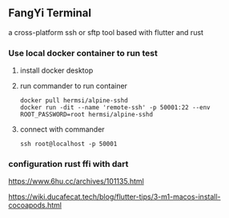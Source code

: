 ## FangYi Terminal

a cross-platform ssh or sftp tool based with flutter and rust

### Use local docker container to run test

1. install docker desktop
2. run commander to run container
    ```shell
    docker pull hermsi/alpine-sshd
    docker run -dit --name 'remote-ssh' -p 50001:22 --env ROOT_PASSWORD=root hermsi/alpine-sshd
    ```

3. connect with commander
    ```shell
    ssh root@localhost -p 50001
    ```

### configuration rust ffi with dart

https://www.6hu.cc/archives/101135.html

https://wiki.ducafecat.tech/blog/flutter-tips/3-m1-macos-install-cocoapods.html